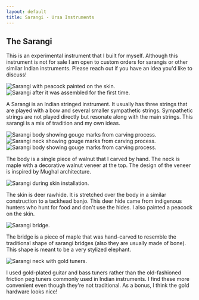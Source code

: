 ```yaml
---
layout: default
title: Sarangi - Ursa Instruments
---
```


## The Sarangi

This is an experimental instrument that I built for myself.
Although this instrument is not for sale I am open to custom orders for sarangis or other similar Indian instruments.
Please reach out if you have an idea you'd like to discuss!

<img src="/resources/sarangi/painting.jpg" alt="Sarangi with peacock painted on the skin.">
<img src="/resources/sarangi/assembled.jpg" alt="Sarangi after it was assembled for the first time.">

A Sarangi is an Indian stringed instrument.
It usually has three strings that are played with a bow and several smaller sympathetic strings.
Sympathetic strings are not played directly but resonate along with the main strings.
This sarangi is a mix of tradition and my own ideas.

<img src="/resources/sarangi/body_carving_1.jpg" alt="Sarangi body showing gouge marks from carving process.">
<img src="/resources/sarangi/neck_carving.jpg" alt="Sarangi neck showing gouge marks from carving process.">
<img src="/resources/sarangi/body_carving_2.jpg" alt="Sarangi body showing gouge marks from carving process.">

The body is a single piece of walnut that I carved by hand.
The neck is maple with a decorative walnut veneer at the top.
The design of the veneer is inspired by Mughal architecture.

<img src="/resources/sarangi/skin.jpg" alt="Sarangi during skin installation.">

The skin is deer rawhide.
It is stretched over the body in a similar construction to a tackhead banjo.
This deer hide came from indigenous hunters who hunt for food and don't use the hides.
I also painted a peacock on the skin.

<img src="/resources/sarangi/bridge.jpg" alt="Sarangi bridge.">

The bridge is a piece of maple that was hand-carved to resemble the traditional shape of sarangi bridges (also they are usually made of bone).
This shape is meant to be a very stylized elephant.

<img src="/resources/sarangi/neck.jpg" alt="Sarangi neck with gold tuners.">

I used gold-plated guitar and bass tuners rather than the old-fashioned friction peg tuners commonly used in Indian instruments.
I find these more convenient even though they're not traditional.
As a bonus, I think the gold hardware looks nice!
